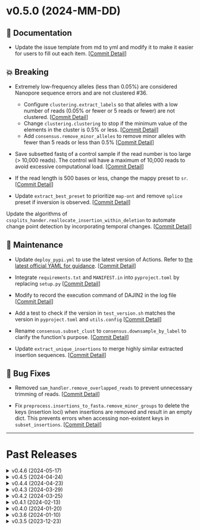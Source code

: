<!-- TEMPLATE
# v0.0.0 (yyyy-mm-dd)
## 💥 Breaking
## 📝 Documentation
## 🚀 Performance
## 🐛 Bug Fixes
## 🔧 Maintenance
## ⛔️ Deprecated
[[Commit Detail](https://github.com/akikuno/DAJIN2/commit/xxxxx)]
-->

<!-- 💡 ToDo

- VCF、PDFを出力する
- 逆位アレルでの検証を加える
- nCATSがほしい…
- Flaskではなく、streamlitでGUIを作る

 -->

<!-- ############################################################# # -->

# v0.5.0 (2024-MM-DD)

## 📝 Documentation

+ Update the issue template from md to yml and modify it to make it easier for users to fill out each item.  [[Commit Detail](https://github.com/akikuno/DAJIN2/commit/ee2c1784e3cb0e72fd09b7c7df577082c19c1a88)]


## 💥 Breaking

+ Extremely low-frequency alleles (less than 0.05%) are considered Nanopore sequence errors and are not clustered #36.
  + Configure `clustering.extract_labels` so that alleles with a low number of reads (0.05% or fewer or 5 reads or fewer) are not clustered. [[Commit Detail](https://github.com/akikuno/DAJIN2/commit/e671b5c84b4cf522faf51823e36fe075b049efcf)]
  + Change `clustering.clustering` to stop if the minimum value of the elements in the cluster is 0.5% or less. [[Commit Detail](https://github.com/akikuno/DAJIN2/commit/74609d5048a4ad8d7004886bf411b2ed4be7fa4b)]
  + Add `consensus.remove_minor_alleles` to remove minor alleles with fewer than 5 reads or less than 0.5% [[Commit Detail](https://github.com/akikuno/DAJIN2/commit/70f675d6a8ea90e9fca51639ddb2b4609e0f4c80)]


+ Save subsetted fastq of a control sample if the read number is too large (> 10,000 reads). The control will have a maximum of 10,000 reads to avoid excessive computational load. [[Commit Detail](https://github.com/akikuno/DAJIN2/commit/d21827f8bbeec326fa2aa4f28feadd6fdecaf554)]

+ If the read length is 500 bases or less, change the mappy preset to `sr`. [[Commit Detail](https://github.com/akikuno/DAJIN2/commit/6e56804ad40780e200f4e9c9ea23294b95443aba)]

+ Update `extract_best_preset` to prioritize `map-ont` and remove `splice` preset if inversion is observed. [[Commit Detail](https://github.com/akikuno/DAJIN2/commit/aa7f6925d6ef4a80a1ba0bbf2b75d8e549ae9863)]


Update the algorithms of `cssplits_hander.reallocate_insertion_within_deletion` to automate change point detection by incorporating temporal changes. [[Commit Detail](https://github.com/akikuno/DAJIN2/commit/7ed8ac8404d18b86c163c71ded6dd1ba784bce79)]



## 🔧 Maintenance

+ Update `deploy_pypi.yml` to use the latest version of Actions. Refer to [the latest official YAML for guidance](https://docs.github.com/actions/automating-builds-and-tests/building-and-testing-python#publishing-to-package-registries). [[Commit Detail](https://github.com/akikuno/DAJIN2/commit/1a54b40146acd21eee30a3a373c44b419d170ad4)]


+ Integrate `requirements.txt` and `MANIFEST.in` into `pyproject.toml` by replacing `setup.py` [[Commit Detail](https://github.com/akikuno/DAJIN2/commit/12f255c3a280098f0310755c51e966031c724932)]

+ Modify to record the execution command of DAJIN2 in the log file [[Commit Detail](https://github.com/akikuno/DAJIN2/commit/38c97a725f6dd3f00162325bf504142f8f8d6594)]

+ Add a test to check if the version in `test_version.sh` matches the version in `pyproject.toml` and `utils.config` [[Commit Detail](https://github.com/akikuno/DAJIN2/commit/a06cb4593ef1a11b3c9826f7ca5532a1bf83f67f)]


+ Rename `consensus.subset_clust` to `consensus.downsample_by_label` to clarify the function's purpose. [[Commit Detail](https://github.com/akikuno/DAJIN2/commit/f6e3f0bc2982996a7dbbc4126a80a7dedd076430)]


+ Update `extract_unique_insertions` to merge highly similar extracted insertion sequences. [[Commit Detail](https://github.com/akikuno/DAJIN2/commit/50fe99f42bcd0bae85bcd0eb4ee371a65f38ea14)]

## 🐛 Bug Fixes

+ Removed `sam_handler.remove_overlapped_reads` to prevent unnecessary trimming of reads. [[Commit Detail](https://github.com/akikuno/DAJIN2/commit/a8991edc0620412c384760d0862e34cc4ea6c0f1)]

+ Fix `preprocess.insertions_to_fasta.remove_minor_groups` to delete the keys (insertion loci) when insertions are removed and result in an empty dict. This prevents errors when accessing non-existent keys in `subset_insertions`. [[Commit Detail](https://github.com/akikuno/DAJIN2/commit/ae8d887282035552c8fbe5c587e43844d5199952)]


<!-- ############################################################# # -->



-------------------------------------------------------------

# Past Releases

<!--  ------------------------------------------------------------- -->

<details>
<summary> v0.4.6 (2024-05-17) </summary>

## 💥 Breaking

+ Update the log file [Commit Detail](https://github.com/akikuno/DAJIN2/commit/f179c264193391e27f16c66d0f0153f8ae366005)
  + Add the version of DAJIN2 to the log file to track the version of the analysis.
  + Rename the log file to `DAJIN2_log_<current time>.txt` from `<current time>_DAJIN2.log` to enabling open the file in any text editor.

+ Update `mutation_extractor.is_dissimilar_loci` [Commit Detail](https://github.com/akikuno/DAJIN2/commit/2e141bfbbf41a8fe72d11acf159e1974143b7f4e)
  - Rename to `is_dissimilar_loci` from `identify_dissimilar_loci` to explicitly indicate that a boolean is returned.
  - Changed to use cosine distance instead of cosine similarity to make "difference from control" more intuitive.
  - Added a condition to ensure that the cosine distance is not dependent on the specific index: Calculate the cosine distance for 10 bases starting from the neighbor of the corresponding indel, and add the condition that the cosine distances of these adjacent 10 bases should be similar.

+ Update `preprocess.insertions_to_fasta.py` which detects unintended insertion alleles. [Commit Detail](https://github.com/akikuno/DAJIN2/commit/d8bbd9f50b163b6099a5e77c9f7f4de2f5fc08f7)
  + `clustering_insertions`: To accelerate MeanShift clustering, set `bin_seeding=True`. Additionally, because clustering decoys without variation becomes extremely slow, we have switched to using decoys that include slight variations.
  + `extract_unique_insertions`: Within `unintended insertion alleles`, alleles similar to the `intended allele` provided by the user are now excluded.
    + The similarity is defined as there being differences of more than 10 bases

+ Update `preprocess.insertions_to_fasta.clustering_insertions` to consider the length of each insertion sequence during clustering. This allows two alleles, such as `N,(30-base Insertion)` and `(30-base Insertion),N`, to be weighted with different scores as [(1, 30), (30, 1)], enabling correct clustering. [Commit Detail](https://github.com/akikuno/DAJIN2/commit/d41617d8386aa2a4f057cf44c293a1097fa146b6)

+ Update `preprocess.homopolymer_handler`: Scaling data to [0, 1] for cosine similarity, normalizing to match scales due to significant differences in mutation rates between samples and controls. [Commit Detail](https://github.com/akikuno/DAJIN2/commit/0ad27ca2fa7a12ce0cb80e938bc55c903113018f)

## 📝 Documentation

+ Add the descriptions about required Python version supporting from 3.8 to 3.10 due to a Bioconda issue to the README.md. [Commit Detail](https://github.com/akikuno/DAJIN2/commit/0b2f9bf8354e7ff72cc8f8925e1cae6dfba67468)


+ Enhance the descriptions in GitHub Issue templates to clarify their purpose. [Commit Detail](https://github.com/akikuno/DAJIN2/commit/08f3c71bf9f8b755e718eea79dd4a2562aa59297)


## 🔧 Maintenance

+ Move `DAJIN2_VERSION` to `utils.config.py` from `main.py` to make it easier to recognize its location. [Commit Detail](https://github.com/akikuno/DAJIN2/commit/f179c264193391e27f16c66d0f0153f8ae366005)

+ Update `io.read_csv` to return a `list[dict[str, str]]`, not `list[str]` to align the output format with `read_xlsx`. [Commit Detail](https://github.com/akikuno/DAJIN2/commit/d406d34fe990776b6dcecc306ba6fb521c9d0ea0)

+ Update `utils.input_validator` and `preprocess.genome_fetcher` to temporarily disable SSL certificate verification, allowing access to UCSC servers. [Commit Detail](https://github.com/akikuno/DAJIN2/commit/0392fb3fd5c7b87a0773c249ea6e496f69c5af35)

+ Add an example of flox knockin design to the `examples` [Commit Detail](https://github.com/akikuno/DAJIN2/commit/972c3e1b0d9cf04f9ff0d07dd0aaf29deef3b814)


+ Update `preprocess.insertions_to_fasta.py`: The label names for the insertions were not starting from 1, so they have been revised to begin at 1. [Commit Detail](https://github.com/akikuno/DAJIN2/commit/64721e353983447450357b26e0ce5b1ff949d865)

+ Change installer from pip to conda to install mappy in macos-latest (macos-14-arm64) in Github Action [Commit Detail](https://github.com/akikuno/DAJIN2/commit/e1bf83d8f356b5ab5144501de432f83a8394fb16)

## 🚀 Performance

+ Update `consensus.similarity_searcher` to cache onehot encoded controls to avoid redundant computations and increase processing speed. [Commit Detail](https://github.com/akikuno/DAJIN2/commit/0f96c69099cf97e2f4f5a795e224a887c4c667f9)

## 🐛 Bug Fixes

+ Debug `clustering.strand_bias_handler` [Commit Detail](https://github.com/akikuno/DAJIN2/commit/33e955f4afbfa5c30e3494ee97d1fffe33769778)
  + For `positive_strand_counts_by_labels: dict`, there was a bug that caused an error and halted execution when accessing a non-existent key. It has been fixed to output 0 instead.
  + Created a wrapper function `annotate_strand_bias_by_labels` for outputting strand bias. Fixed a bug where the second and subsequent arguments were not being correctly passed when reallocating clusters with strand bias.

+ Fix `preprocess.knockin_handler` to correctly identify the flox knock-in sites as deletions not present in the control.  [Commit Detail](https://github.com/akikuno/DAJIN2/commit/d4d267c99f8c51d3a3f88f67882bead66685f710)

+ Bug fix of `reallocate_insertion_within_deletion` [Commit Detail](https://github.com/akikuno/DAJIN2/commit/7cafabf3a89b75af73f1a40da16e6390d47b48d5)
  - In the script that considers the region between two deletions as an insertion sequence, the size of the other deletion was not taken into account. Even if there was a single base deletion, the entire sequence between the deletions was considered as an insertion sequence. Therefore, the region between two deletions is now defined only if the size of both deletions is equal to or greater than the specified threshold (default = 3).

</details>

<!--  ------------------------------------------------------------- -->

<details>
<summary> v0.4.5 (2024-04-24) </summary>

## 🐛 Bug Fixes

+ In version 0.4.4 of strand_bias_handler.remove_biased_clusters, there was an error in the continuation condition for removing biased clusters, which has now been corrected. The correct condition should be 'there are alleles with and without strand bias **and** the iteration count is less than or equal to 1000'. Instead, it was incorrectly set to 'there are alleles with and without strand bias **or** the iteration count is less than or equal to 1000'. [Commit Detail](https://github.com/akikuno/DAJIN2/commit/b72b3855121d0da6ac80636089315ecc26464657)

</details>


<details>
<summary> v0.4.4 (2024-04-23) </summary>

## 💥 Breaking

+ Update the threshold from 5 to 0.5 at `identify_dissimilar_loci` to capture 1% minor alleles. [Commit Detail](https://github.com/akikuno/DAJIN2/commit/257b63819921dcf822b831d733f556acd4fec718)

+ Return smaller allele clustering labels (`labels_previous`) when the adjusted Rand index is sufficiently high to reduce predicted allele numbers.
 [Commit Detail](https://github.com/akikuno/DAJIN2/commit/8872daad03bc76acc80fb79fa7260dba73186fae)

## 🔧 Maintenance

+ Add the detailed discription at `identify_dissimilar_loci` to clarify the purpose of the function. [Commit Detail](https://github.com/akikuno/DAJIN2/commit/d2309a133e1bd1f09366477c830923b20e10ca6a)

+ Update a function name of `utils.io.check_excel_or_csv` to `utils.io.determine_file_type` for clarity. [Commit Detail](https://github.com/akikuno/DAJIN2/commit/38f3e2f429eadb3f16dc5f0f64e9b5b135d2cac0)

+ Update examples: In tyr_c230gt_01, the point mutation of Tyr was previously 0.7%, but has been increased to 1.0% by adding point mutation reads from tyr_c230gt_50. [Commit Detail](https://github.com/akikuno/DAJIN2/commit/8967dfd9cc79679be8c7a3e1052467bc57cc375b)

+ Rename `validate_columns_of_batch_file` in test_main.py. [Commit Detail](https://github.com/akikuno/DAJIN2/commit/fc7dc3b9799831b17753f5bbfbd3ca0b4d99e454)

+ Add tests of `strand_bias_handler` [Commit Detail](https://github.com/akikuno/DAJIN2/commit/50703a253f6fde01a002909a3f484141363bbab5)

+ Add type hints and comments in `return_labels` [Commit Detail](https://github.com/akikuno/DAJIN2/commit/02fd72d040865c1c8c81015d965ae12f6788b422)


</details>

<details>
<summary> v0.4.3 (2024-03-29) </summary>

<!-- ## 💥 Breaking -->
## 📝 Documentation

+ Update example dataset and a description of README.md/README_JP.md [Commit Detail](https://github.com/akikuno/DAJIN2/commit/2f9b57057f978b7870e80179c035564c4ee54a40)


<!-- ## 🚀 New Features -->
## 🐛 Bug Fixes

+ Update `preprocess.genome_fetcher_fetch_seq_coordinates` to accurately verify that the entire length of the input sequence is present within the reference sequence. Previously, partial 100% matches were inadvertently accepted; this revision aims to ensure the full alignment of the input sequence with the reference. [Commit Detail](https://github.com/akikuno/DAJIN2/commit/25584734e21e2c8da92d1de12bce498dfc341d03)

+ Update `report.bam_exporter` to be case-sensitive and consistent with directory names. This is to avoid errors caused by the difference between report/bam and report/BAM on Ubuntu, which is case-sensitive to directory names. [Commit Detail](https://github.com/akikuno/DAJIN2/commit/011b21ab32b6965a65e9b442bbf3f2854a44db8e)
  + Thank you @takeiga for reporting the issue #24 !


## 🔧 Maintenance

+ Change `threshold_readnumber` at `labem_merger.merge_labels` from 10 to 5 to capture 1% alleles from 500 total reads. [Commit Detail](https://github.com/akikuno/DAJIN2/commit/8448a8ec1f9efd4d15687a695ab993dc0a27efae)

+ Update the `requirements.txt` to install a newer version of the library. [Commit Detail](https://github.com/akikuno/DAJIN2/commit/d1cbf95b6a16ea720e0033e9a125d6201b99bcee)

+ Update `report.report_bam` and rename to `report.bam_exporter`: [Commit Detail](https://github.com/akikuno/DAJIN2/commit/011b21ab32b6965a65e9b442bbf3f2854a44db8e)
  + Use UUID instead of random number for the temporary file name.
  + Rename `realign` to `recalculate_sam_coodinates_to_reference` for the readability of the function name.
  + Add `convert_pos_to_one_indexed` to convert the 0-based position to 1-based position and suppress samtools warning.
    + Warning: `[W::sam_parse1] mapped query cannot have zero coordinate; treated as unmapped`
  + Add tests for the `write_sam_to_bam` function

+ Move `read_sam` function from sam_handler to io module. [Commit Detail](https://github.com/akikuno/DAJIN2/commit/f9b9382ab706530b0cd4c34d7ff8f8c79002b654)

+ Rename `report.report_mutation`, `report.report_files` to `report.mutation_exporter` and `report.sequence_exporter` to be more explicit. [Commit Detail](https://github.com/akikuno/DAJIN2/commit/35d8250876cd845623e63c898d7c608d27a82a45)

</details>


<details>
<summary> v0.4.2 (2024-03-25) </summary>

## 🔧 Maintenance

+ Remove multi-mapping reads, as multi-mapping reads are mostly reads that are locally mapped to low-complexity regions. [Commit Detail](https://github.com/akikuno/DAJIN2/commit/d00bea83366113ff0ccf80639b75bb7edbb4ed2f)

+ Create `preprocess.input_formatter.py` to summarize formatting functions to a module. [Commit Detail](https://github.com/akikuno/DAJIN2/commit/bb45bb81a8deb530109de18e794f63ecb088f651)

+ Refactor `directory_manager.py` [Commit Detail](https://github.com/akikuno/DAJIN2/commit/9d558304609935f9d3320cc1f6d7b3a46168d9e2)

+ Refactor `preprocess.__init__.py` [Commit Detail](https://github.com/akikuno/DAJIN2/commit/43ab68a135498b3e8192e1facbd085152e429f86)

+ To increase cohesion by functions of the same category into a single module, we have migrated `preprocess.fastx_parser` to `utils.fastx_handler`. [Commit Detail](https://github.com/akikuno/DAJIN2/commit/e9396369c47cb09af7d78c0f9eb71a5f225232e5)

+ Remove the packages that are no longer in use from `requirements.txt`. [Commit Detail](https://github.com/akikuno/DAJIN2/commit/43ab68a135498b3e8192e1facbd085152e429f86)

+ Add `read_sam` in sam_handler module. [Commit Detail](https://github.com/akikuno/DAJIN2/commit/b37b3750f76ef354827229a7467e56a439225fe1)

+ Revise the docstring of `export_fasta_files`. [Commit Detail](https://github.com/akikuno/DAJIN2/commit/4c6fa03f61d8473e50c187e3bf4cb3e8685f2631)

+ Standardize to use `dataclass` instead of `NamedTuple`. [Commit Detail](https://github.com/akikuno/DAJIN2/commit/b7c34fbcda51ef037488f1f58564fa72128033f1)

</details>


<details>
<summary> v0.4.1 (2024-02-13) </summary>

## 📝 Documentation

- Added documentation for a new feature in `README.md`: DAJIN2 can now detect complex mutations characteristic of genome editing, such as insertions occurring in regions where deletions have occurred.

## 🚀 New Features

- Introduced `cssplits_handler.detect_insertion_within_deletion` to extract insertion sequences within deletions. This addresses cases where minimap2 may align bases that partially match the reference through local alignment, potentially failing to detect them as insertions. This enhancement ensures the proper detection of insertion sequences. [Commit Detail](https://github.com/akikuno/DAJIN2/commit/7651e20852b94ed4d5bb38539bb56229dcc8b763)

- Added `report.insertion_refractor.py` to include original insertion information in the consensus for mappings made by insertion. This addition enables the listing of both insertions and deletions within the insertion allele on a single HTML file. [Commit Detail](https://github.com/akikuno/DAJIN2/commit/e6c3b636bb2ba537d1341d1042341afd6583dd0b)

## 🔧 Maintenance

- Updated `insertions_to_fasta.py`. [Commit Detail](https://github.com/akikuno/DAJIN2/commit/7927feb0bb4f3091537aaebabd60a441456a3413)
  - Modified the approach to reduce randomness by replacing set or frozenset with list or tuple, and using `random.sample()` for subsetting reads.
  - Refactored `call_consensus_insertion_sequence`.
  - Fixed a bug in `extract_score_and_sequence` to ensure correct appending of scores for the insertions_merged_subset.

- Changed the function name of `report` to be more explicit. [Commit Detail](https://github.com/akikuno/DAJIN2/commit/93132c5beba17278c7d67b76817bb13dfaae57a3)

- Updated `utils.report_report_generator` [Commit Detail](https://github.com/akikuno/DAJIN2/commit/821f06f05b5ed2f4ba2d7baad6159d774d2e5db0)
  - Capitalized "Allele" (e.g., control) and "Allele type" (e.g., intact).
  - Changed the output format of read_all and read_summary from CSV to XLSX.
  - Corrected the order of the Legend to follow a logical sequence from control to sample, and then to specific insertions.

- Updated `utils.io.read_xlsx` to switch from using pandas to openpyxl due to the DeprecationWarning in Pandas being cumbersome. [Commit Detail](https://github.com/akikuno/DAJIN2/commit/5d942bace8417bb973441b360a0ec31d77d81e24)

## 🐛 Bug Fixes

- Added `=` to the prefix for valid cstag recognition when there is an `n` in inversion. [Commit Detail](https://github.com/akikuno/DAJIN2/commit/747ff3ece221a8c1e4f1ba1b696c4751618b4992)

- Modified the io.load_from_csv function to trim spaces before and after each field, addressing an error caused by spaces in batch.csv. [Commit Detail](https://github.com/akikuno/DAJIN2/commit/f5d49230f8ebd37061a27d6767d3c1954b8f8576)

## ⛔️ Deprecated

- Removed `reads_all.csv`. This CSV file, which showed the allele for each read, is no longer reported due to its limited usefulness and because the same information can be obtained from the BAM file. [Commit Detail](https://github.com/akikuno/DAJIN2/commit/76e3eaee320deb79cbf3cf97cc6aed69c5bbc3ef)

</details>


<details>
<summary> v0.4.0 (2024-01-20) </summary>

## 💥 Breaking

+ Changed the input from a path to a FASTQ file to **a path to a directory**: The output of Guppy is now stored in multiple FASTQ files under the `barcodeXX/` directory. Previously, it was necessary to combine the FASTQ files in the `barcodeXX/` directory into one and specify it as an argument. With this revision, it is now possible to directly specify the `barcodeXX` directory, allowing users to seamlessly proceed to DAJIN2 analysis after Guppy processing.
[Commit Detail](https://github.com/akikuno/DAJIN2/commit/d35ce6f89278d0361cc2b5b30fecfabbc66aa1c4)

## 📝 Documentation

+ Changed `conda config --set channel_priority strict` to `conda config --set channel_priority flexible` for installation process in TROUBLESHOOTING.md. [Commit Detail](https://github.com/akikuno/DAJIN2/commit/c95681a8f2b6e725b0b737498981ad767eab842c)

## 🚀 New Features

+ Apple Silicon (ARM64) supoorts. [Commit Detail](https://github.com/akikuno/DAJIN2/commit/435bab6c56cb2172601d4b37488850fe48046f9c)

+ Changed the definition of the minor allele from a read number of less than or equal to 10 to less than or equal to 5. This is based on the assumption that one sample contains 1000 reads, where 0.5% corresponds to 5 reads. [Commit Detail](https://github.com/akikuno/DAJIN2/commit/80a3ddcf7cac3eed2bcc76b88ea534873af4dd90)


## 🔧 Update

+ Update `preprocess.insertion_to_fasta` to facilitate the discrimination of Insertion alleles, the Reference for Insertion alleles has been saved in FASTA/HTML directory. [Commit Detail](https://github.com/akikuno/DAJIN2/commit/5899543077f0398863b6316d8c3e953b5f125f55)

+ Update `insertions_to_fasta.extract_enriched_insertions`: Previously, it calculated the presence ratio of insertion alleles separately for samples and controls, filtering at 0.5%. However, due to a threshold issue, some control insertions were narrowly missing the threshold, resulting in them being incorrectly identified as sample-specific insertions. To rectify this, the algorithm now clusters samples and controls together, excluding clusters where both types are mixed. This modification allows for the extraction of sample-specific insertion alleles. [Commit Detail](https://github.com/akikuno/DAJIN2/commit/65030daba7c56a6c3f3f685832084b71c6b2e1c3)

+ Updated `preprocess.insertions_to_fasta.count_insertions` of the counting method to treat similar insertions as identical. Previously, the same insertion was erroneously counted as different ones due to sequence errors. [Commit Detail](https://github.com/akikuno/DAJIN2/commit/7bc18f486253e876d51a296f64909e1c73114e79)

+ Updated `preprocess.insertions_to_fasta.merge_similar_insertions`: Previously, clustering was done using MiniBatchKMeans, but this method had an issue where it excessively clustered when only highly similar insertion sequences existed. Therefore, a strategy similar to `extract_enriched_insertions` was adopted, changing the algorithm to one that mixes with a uniform distribution of random scores before clustering. [Commit Detail](https://github.com/akikuno/DAJIN2/commit/fb7074cab9d9e4e3d293cb5487a3525a5faf06fd)

+ Added `preprocess.insertions_to_fasta.clustering_insertions`: Combined the clustering methods used in `extract_enriched_insertions` and `merge_similar_insertions` into a common function. [Commit Detail](https://github.com/akikuno/DAJIN2/commit/6d7ff79351c5f60320b2269accb0e3bc159fdd5b)


+ Moved the `call_sequence` function to the `cssplits_handler` module. [Commit Detail](https://github.com/akikuno/DAJIN2/commit/ef5b0bf41ab33a7e8d06d33fe7fa6c27a443742a)

## 🐛 Bug Fixes

+ Debug `clustering.merge_labels` to be able to correctly revert minor labels back to parent labels. [Commit Detail](https://github.com/akikuno/DAJIN2/commit/8127a94e042328b87e456d3748ebea66a845ba1a)


+ Updated `utils.input_validator.validate_genome_and_fetch_urls` to obtain `available_server` more explicitly. Previously, it relied on HTTP response codes, but there were instances where the UCSC Genome Browser showed a normal (200) response while internally being in error. Therefore, with this change, a more explicit method is employed by searching for specific keywords present in the normal HTML, to determine if the server is functioning correctly. [Commit Detail](https://github.com/akikuno/DAJIN2/commit/24a02591e8a146030012dbf564e4b6cd98d42139)

+ Added `config.reset_logging` to reset the logging configuration. Previously, when batch processing multiple experiment IDs (names), a bug existed where the log settings from previous experiments remained, and the log file name was not updated. However, with this change, log files are now created for each experiment ID. [Commit Detail](https://github.com/akikuno/DAJIN2/commit/b83669c627710a5e358f934212e961373203ee52)

+ Debugged `core.py`: Modified the specification of `paths_predefined_fasta` to accept input from user-entered ALLELE data. Previously, it accepted fasta files stored in the fasta directory. However, this approach had a bug where fasta files left over from a previously aborted run (which included newly created insertions) were treated as predefined. This resulted in new insertions being incorrectly categorized as predefined. [Commit Detail](https://github.com/akikuno/DAJIN2/commit/6dd9247f010eb6168157ae9236a634efcfb84a5f)

</details>

<details>
<summary> v0.3.6 (2024-01-10) </summary>

## 📝 Documentation

- Added a quick guide for installation to TROUBLESHOOTING.md. [Commit Detail](https://github.com/akikuno/DAJIN2/commit/cefed0ff4d04282b9915486be07de85b2b77b657)

## 🚀 Update

### Preprocess

- Updated `input_validator.py`: The UCSC Blat server sometimes returns a 200 HTTP status code even when an error occurs. In such cases, "Very Early Error" is indicated in the title. Therefore, we have made it so that it returns False in those situations. [Commit Detail](https://github.com/akikuno/DAJIN2/commit/4ad9c9ef8bd963a6e20c1721480aed0fe7922760)

- Simplified `homopolymer_handler.py` for error detection using cosine similarity. [Commit Detail](https://github.com/akikuno/DAJIN2/commit/21c2596805c36074f360285600e60ee76b948908)

- Updated `mutation_extractor.py` to use cosine similarity to filter dissimilar loci. [Commit Detail](https://github.com/akikuno/DAJIN2/commit/c9f5aa7b48581e58d99fe8c31275c422756aa9f1)

- Updated the `mutation_extractor.identify_dissimilar_loci` so that it unconditionally returns True if the 'sample' shows more than 5% variation compared to the 'control'. [Commit Detail](https://github.com/akikuno/DAJIN2/commit/0cbec5217fdfba6886979eb86cf970b587e83e5f)

- Added `preprocess.midsv_caller.convert_consecutive_indels_to_match`: Due to alignment errors, instances where a true match is mistakenly replaced with "insertion following a deletion" are corrected. For example, "=C,=T" mistakenly replaced by "-C,+C|=T" is reverted back to "=C,=T". [Commit Detail](https://github.com/akikuno/DAJIN2/commit/69c56fa904ef847dc5b0e2dcdb90303409412d0f)

### Classification

- Added `allele_merger.merge_minor_alleles` to reclassify alleles with fewer than 10 reads to suppress excessive subdivision of alleles. [Commit Detail](https://github.com/akikuno/DAJIN2/commit/b0752960def313e237ccf7d44542f9810cad0c00)

### Clustering

- Added the function `merge_minor_cluster` to revert labels clustered with fewer than 10 reads back to the previous labels to suppress excessive subdivision of alleles. [Commit Detail](https://github.com/akikuno/DAJIN2/commit/4bd9f7dd806d192475d8d4f20c1e50c37281d64e)

- Updated `generate_mutation_kmers` to consider indices not registered in mutation_loci as mutations by replacing them with "@". For example, "=G,=C,-C" and "=G,=G,=C" become "@,@,@" in both cases, making them the same and ensuring they do not affect clustering. [Commit Detail](https://github.com/akikuno/DAJIN2/commit/9eefaaa1a9be3922b60655292c0a310e0f5fc76d)

### Consensus

- Implemented `LocalOutlierFactor` to filter abnormal control reads. [Commit Detail](https://github.com/akikuno/DAJIN2/commit/94c48da01fc039902c97a23ddea47dd5f2b42ab4)

</details>


<details>
<summary> v0.3.5 (2023-12-23) </summary>

## 📝 Documentation

+ [x] Added `ROADMAP.md` to track the progress of the project [Commit Detail](https://github.com/akikuno/DAJIN2/commit/cf05d3e5c9b1d3ee806d66c9c1d9f8079863e312)
+ [x] Added *Prerequisites* section to README.md [Commit Detail](https://github.com/akikuno/DAJIN2/commit/7d5a3cd8305f9d414a492f5223d5dbec7399aa46)

## 🚀 Features

### Preprocessing

+ [x] Updated `homopolymer_handler.get_counts_homopolymer` to change to count mutations in homopolymer regions considering only the control [Commit Detail](https://github.com/akikuno/DAJIN2/commit/e5d061750c66bdc225fcddfae6e2d2a12fe49ad2)

### Clustering

+ [x] Changed clustering algorithm from KMeans to BisectingKMeans to handle larger dataset [Commit Detail](https://github.com/akikuno/DAJIN2/commit/7733524625de77c814496791a461eb7bbff54d0e)

### Consensus

+ [x] Added `convert_consecutive_indels_to_match` to offset the effect when the same base insertion/deletion occurs consecutively [Commit Detail](https://github.com/akikuno/DAJIN2/commit/a678615b4ffeeefdc9509f49651698281b1aff22)

+ [x] Added `similarity_searcher.py` to extract control reads resembling the consensus sequence, thereby enhancing the accuracy of detecting sample-specific mutations. [Commit Detail](https://github.com/akikuno/DAJIN2/commit/98a8a45e13835502f7dea2622274da81bbbc3ba3)

+ [x] Changed the method in `clust_formatter.get_thresholds`` to dynamically define the thresholds for ignoring mutations, instead of using fixed values.[Commit Detail](https://github.com/akikuno/DAJIN2/commit/2249d1601ad619a7db0fcc9ebf79d63f8dcf164b)

+ [x] Removed code that was previously commented out [Commit Detail](https://github.com/akikuno/DAJIN2/commit/2249d1601ad619a7db0fcc9ebf79d63f8dcf164b)

+ [x] Add `is_consensus` argument: When it comes to consensus, if the difference between sample and control is more than 20%, it is unconditionally considered a mutation. [Commit Detail](https://github.com/akikuno/DAJIN2/commit/7bca4590f97e1858304c3e9fb66c54a279dfcdf0)


## 🐛 Bug Fixes

+ None

## 🔧 Maintenance

+ [x] Modified batch processing to run on a single CPU thread per process [Commit Detail](https://github.com/akikuno/DAJIN2/commit/7b43e36b9482cceabe79f47814f62f69d46b7d3e)

+ [x] Simplifed import path [Commit Detail](https://github.com/akikuno/DAJIN2/commit/6e2d1726edc49fc638b87526a3f4fcbf1eead4e0)
  + `preprocess.midsv_caller.execute` to `preprocess.generate_midsv`
  + `preprocess.mapping.generate_sam` to `preprocess.generate_sam`

+ [x] Added tests to `consensus.convert_consecutive_indels_to_match` [Commit Detail](https://github.com/akikuno/DAJIN2/commit/c4932dc1c0776b604122558331a9fb41a29244af)

## ⛔️ Deprecated

+ None

</details>
